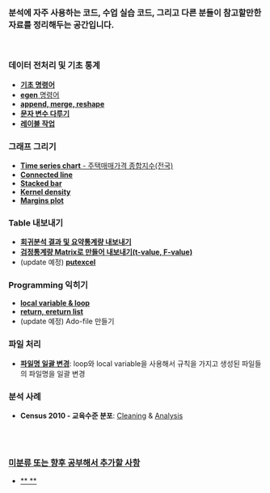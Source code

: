 ### 분석에 자주 사용하는 코드, 수업 실습 코드, 그리고 다른 분들이 참고할만한 자료를 정리해두는 공간입니다.

<br>

### 데이터 전처리 및 기초 통계
- [**기초 명령어**](https://github.com/jaesungc/Stata-Frequent-Code/blob/master/basic_commands.md)
- [**egen** 명령어](https://github.com/jaesungc/Stata-Frequent-Code/blob/master/egen.do)
- [**append, merge, reshape**](https://github.com/jaesungc/Stata-Frequent-Code/blob/master/append_merge_reshape.md)
- [**문자 변수 다루기**](https://github.com/jaesungc/Stata-Frequent-Code/blob/master/string_manipulation.md)
- [**레이블 작업**](https://github.com/jaesungc/Stata-Frequent-Code/blob/master/label_ex.do)


### 그래프 그리기
- [**Time series chart** - 주택매매가격 종합지수(전국)](https://github.com/jaesungc/Stata-Frequent-Code/blob/master/Graph_time%20series_tsline.md)
- [**Connected line**](https://github.com/jaesungc/Stata-Frequent-Code/blob/master/Graph_Connected%20line.do)
- [**Stacked bar**](https://github.com/jaesungc/Stata-Frequent-Code/blob/master/Graph_Stacked%20bar.md)
- [**Kernel density**](https://github.com/jaesungc/Stata-Frequent-Code/blob/master/kdensity_ex.do)
- [**Margins plot**](https://github.com/jaesungc/Stata-Frequent-Code/blob/master/margins_plot.do)


### Table 내보내기
- [**회귀분석 결과 및 요약통계량 내보내기**](https://github.com/jaesungc/Stata-Frequent-Code/blob/master/table_export.md)
- [**검정통계량 Matrix로 만들어 내보내기(t-value, F-value)**](https://github.com/jaesungc/Stata-Frequent-Code/blob/master/matrix_export.md)
- (update 예정) [**putexcel**](https://sites.google.com/view/jaesung/stata-resources)


### Programming 익히기
- [**local variable & loop**](https://github.com/jaesungc/Stata-Frequent-Code/blob/master/local_loop.)
- [**return, ereturn list**](https://github.com/jaesungc/Stata-Frequent-Code/blob/master/return_ereturn_list.md)
- (update 예정) Ado-file 만들기


### 파일 처리
- [**파일명 일괄 변경**](https://github.com/jaesungc/Stata-Frequent-Code/blob/master/filename_change.md): loop와 local variable을 사용해서 규칙을 가지고 생성된 파일들의 파일명을 일괄 변경


### 분석 사례
- **Census 2010 - 교육수준 분포**: 
[Cleaning](https://github.com/jaesungc/Stata-Frequent-Code/blob/master/Kosis_Census_edu_cleaning.do)
& [Analysis](https://github.com/jaesungc/Stata-Frequent-Code/blob/master/Kosis_Census_edu_analysis.do)
  
<br>
<br>

### [미분류 또는 향후 공부해서 추가할 사항](https://github.com/jaesungc/Stata-Frequent-Code/blob/master/0%20etc.md)

- [** **]()
